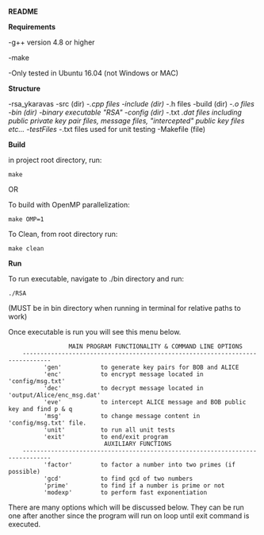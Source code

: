 **README**


**Requirements**


-g++ version 4.8 or higher

-make

-Only tested in Ubuntu 16.04 (not Windows or MAC)


**Structure**

-rsa_ykaravas
   -src (dir)
      -*.cpp files
   -include (dir)
      -*.h files
   -build (dir)
      -*.o files
   -bin (dir)
      -binary executable "RSA"
   -config (dir)
      -*.txt *.dat files including public private 
       key pair files, message files, "intercepted"
       public key files etc...
   -testFiles
      -*.txt files used for unit testing
   -Makefile (file)


**Build**


in project root directory, run:

    make


OR


To build with OpenMP parallelization:

    make OMP=1



To Clean, from root directory run:

    make clean



**Run**

To run executable, navigate to ./bin directory and run:

    ./RSA

(MUST be in bin directory when running in terminal for relative paths to work)

Once executable is run you will see this menu below.

                     MAIN PROGRAM FUNCTIONALITY & COMMAND LINE OPTIONS                    
        ------------------------------------------------------------------------------  
              'gen'           to generate key pairs for BOB and ALICE 
              'enc'           to encrypt message located in 'config/msg.txt' 
              'dec'           to decrypt message located in 'output/Alice/enc_msg.dat'  
              'eve'           to intercept ALICE message and BOB public key and find p & q 
              'msg'           to change message content in 'config/msg.txt' file. 
              'unit'          to run all unit tests
              'exit'          to end/exit program     
                               AUXILIARY FUNCTIONS  
        ------------------------------------------------------------------------------
              'factor'        to factor a number into two primes (if possible) 
              'gcd'           to find gcd of two numbers
              'prime'         to find if a number is prime or not
              'modexp'        to perform fast exponentiation


There are many options which will be discussed below. They can be run one after another since
the program will run on loop until exit command is executed. 



